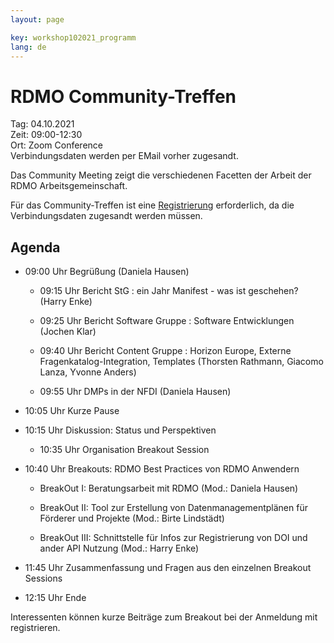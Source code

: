 ```yaml
---
layout: page

key: workshop102021_programm
lang: de
---
```


# RDMO Community-Treffen

Tag:     04.10.2021<br>
Zeit:    09:00-12:30<br>
Ort: Zoom Conference<br>
Verbindungsdaten werden per EMail vorher zugesandt. 


Das Community Meeting zeigt die verschiedenen Facetten der Arbeit der RDMO Arbeitsgemeinschaft. 

Für das Community-Treffen ist eine [Registrierung](https://meetings.aip.de/event/13/) erforderlich, da die Verbindungsdaten 
zugesandt werden müssen. 


## Agenda


- 09:00 Uhr Begrüßung (Daniela Hausen)

    - 09:15 Uhr Bericht StG : ein Jahr Manifest - was ist geschehen?     (Harry Enke)

    - 09:25 Uhr Bericht Software Gruppe : Software Entwicklungen   (Jochen Klar)

    - 09:40 Uhr Bericht Content Gruppe : Horizon Europe, Externe Fragenkatalog-Integration, Templates  (Thorsten Rathmann, Giacomo Lanza, Yvonne Anders)

    - 09:55 Uhr DMPs in der NFDI     (Daniela Hausen) 

- 10:05 Uhr Kurze Pause

- 10:15 Uhr Diskussion: Status und Perspektiven 

    - 10:35 Uhr Organisation Breakout Session

- 10:40 Uhr Breakouts: RDMO Best Practices von RDMO Anwendern

    - BreakOut I: Beratungsarbeit mit RDMO  (Mod.: Daniela Hausen)

    - BreakOut II: Tool zur Erstellung von Datenmanagementplänen für Förderer und Projekte (Mod.: Birte Lindstädt)
                
    - BreakOut III: Schnittstelle für Infos zur Registrierung von DOI und ander API Nutzung (Mod.: Harry Enke) 

- 11:45 Uhr Zusammenfassung und Fragen aus den einzelnen Breakout Sessions 

- 12:15 Uhr Ende 

Interessenten können kurze Beiträge zum Breakout bei der Anmeldung mit registrieren.
